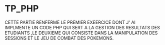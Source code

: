 # TP_PHP
CETTE PARTIE RENFERME LE PREMIER EXEERCICE DONT J' AI IMPLMENTE UN CODE PHP QUI SERT A LA GESTION DES RESULTATS DES ETUDIANTS ,LE DEUXIEME QUI CONSISTE DANS LA MANIPULATION DES SESSIONS ET LE JEU DE COMBAT DES POKEMONS.

